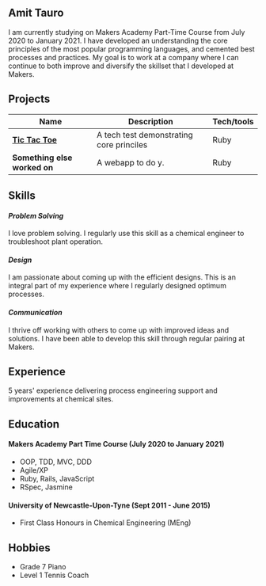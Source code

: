 ## Amit Tauro

I am currently studying on Makers Academy Part-Time Course from July 2020 to January 2021. I have developed an understanding the core principles of the most popular programming languages, and cemented best processes and practices. My goal is to work at a company where I can continue to both improve and diversify the skillset that I developed at Makers.

## Projects

| Name                         | Description       | Tech/tools        |
| ---------------------------- | ----------------- | ----------------- |
| **[Tic Tac Toe](https://github.com/amittauro/tic-tac-toe)**            | A tech test demonstrating core princiles | Ruby |
| **Something else worked on** | A webapp to do y. | Ruby              |

## Skills

#### *Problem Solving*
I love problem solving. I regularly use this skill as a chemical engineer to troubleshoot plant operation.
#### *Design*
I am passionate about coming up with the efficient designs. This is an integral part of my experience where I regularly designed optimum processes.
#### *Communication*
I thrive off working with others to come up with improved ideas and solutions. I have been able to develop this skill through regular pairing at Makers.

## Experience

5 years' experience delivering process engineering support and improvements at chemical sites.

## Education

#### Makers Academy Part Time Course (July 2020 to January 2021)

- OOP, TDD, MVC, DDD
- Agile/XP
- Ruby, Rails, JavaScript
- RSpec, Jasmine

#### University of Newcastle-Upon-Tyne (Sept 2011 - June 2015)

- First Class Honours in Chemical Engineering (MEng)

## Hobbies

- Grade 7 Piano
- Level 1 Tennis Coach
